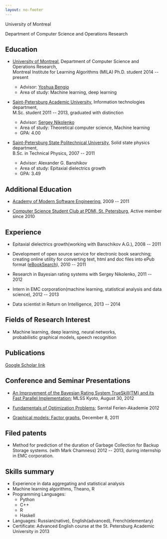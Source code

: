```yaml
---
layout: no-footer
---
```


University of Montreal 

Department of Computer Science and Operations Research 


Education
---------

- [University of Montreal][udem], Department of Computer Science and Operations Research,  
  Montreal Institute for Learning Algorithms (MILA)
  Ph.D. student 2014 -- present
    - Advisor: [Yoshua Bengio][bengio]
    - Area of study: Machine learning, deep learning

- [Saint-Petersburg Academic University][au], Information technologies department,  
  M.Sc. student 2011 -- 2013, graduated with distinction
    - Advisor: [Sergey Nikolenko][nikolenko]
    - Area of study: Theoretical computer science, Machine learning 
    - GPA: 4.00

- [Saint-Petersburg State Politechnical University][spbstu], Solid state physics department,  
  B.Sc. in Technical Physics, 2007 -- 2011
    - Advisor: Alexander G. Banshikov
    - Area of study: Epitaxial dielectrics growth
    - GPA: 3.49


Additional Education
--------------------

- [Academy of Modern Software Engineering][amse], 2009 -- 2011

- [Computer Science Student Club at PDMI, St. Petersburg][csclub], Active member since 2010


Experience
----------

- Epitaxial dielectrics growth(working with Banschikov A.G.), 2008 -- 2011

- Development of open source service for electronic book searching; creating online utility
    for converting text, html and doc files into ePub format ([eBookSearch][ebookservice]), 
    2010 -- 2011 

- Research in Bayesian rating systems with Sergey Nikolenko, 2011 -- 2012

- Intern in EMC corporation(machine learning, statistical analysis and data science), 
    2012 -- 2013

- Data scientist in Return on Intelligence, 2013 -- 2014

Fields of Research Interest
---------------------------

- Machine learning, deep learning, neural networks,  
    probabilistic graphical models, speech recognition 


Publications
------------

[Google Scholar link][scholar]

Conference and Seminar Presentations
------------------------------------

- [An Improvement of the Bayesian Rating System TrueSkill(TM) and its Fast Parallel 
   Implementation][kyoto]; MLSS Kyoto, August 30, 2012

- [Fundamentals of Optimization Problems][optimization]; Sarntal Ferien-Akademie 2012

- [Graphical models: Factor graphs][factor_graphs], December 8, 2011


Filed patents
-------------

- Method for prediction of the duration of Garbage Collection for Backup Storage systems. 
  (with Mark Chamness) 2012 -- 2013, during internship in EMC corporation.


Skills summary
--------------

- Experience in data aggregating and statistical analysis 
- Machine learning algorithms, Theano, R
- Programming Languages: 
    - Python
    - C++
    - R
    - Haskell
- Languages: Russian(native), English(advanced), French(elementary)
- Certificate: Advanced English course at the St. Petersburg Academic University in 2013


[udem]: http://www.umontreal.ca/english/index.html
[bengio]: http://www.iro.umontreal.ca/~bengioy/yoshua_en/index.html
[au]: http://spbau.ru/main_eng/info_main_eng
[nikolenko]: http://logic.pdmi.ras.ru/~sergey/
[spbstu]: http://www.spbstu-eng.ru/
[amse]: http://amse.ru/about.php
[csclub]: http://logic.pdmi.ras.ru/csclub/en/about
[ebookservice]: http://code.google.com/p/ebook-service/
[spiiras]: http://www.proceedings.spiiras.nw.ru/data/src/2012/22/00/spyproc-2012-22-00-10-en.html
[kyoto]: http://www.iip.ist.i.kyoto-u.ac.jp/mlss12/doku.php?id=poster_titles
[optimization]: http://www12.cs.fau.de/edu/fa/2012/Course2/C2_Topics.html
[factor_graphs]: http://mit.spbau.ru/node/262
[scholar]: https://scholar.google.ca/citations?user=PsKlNzUAAAAJ&hl=en
